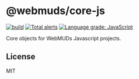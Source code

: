 # @webmuds/core-js

[![build](https://github.com/webmuds/core-js/actions/workflows/node.js.yml/badge.svg)](https://github.com/webmuds/core-js/actions/workflows/node.js.yml) [![Total alerts](https://img.shields.io/lgtm/alerts/g/webmuds/core-js.svg)](https://lgtm.com/projects/g/webmuds/core-js/alerts/) [![Language grade: JavaScript](https://img.shields.io/lgtm/grade/javascript/g/webmuds/core-js.svg)](https://lgtm.com/projects/g/webmuds/core-js/context:javascript)

Core objects for WebMUDs Javascript projects.

## License

MIT
